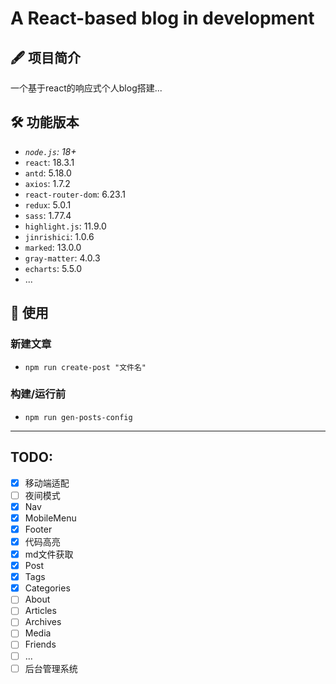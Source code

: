 # **A React-based blog in development**

## 🖋️ 项目简介

一个基于react的响应式个人blog搭建...

## 🛠️ 功能版本

- *`node.js`: 18+*
- `react`: 18.3.1
- `antd`: 5.18.0
- `axios`: 1.7.2
- `react-router-dom`: 6.23.1
- `redux`: 5.0.1
- `sass`: 1.77.4
- `highlight.js`: 11.9.0
- `jinrishici`: 1.0.6
- `marked`: 13.0.0
- `gray-matter`: 4.0.3
- `echarts`: 5.5.0
- ...

## 🔑 使用
### 新建文章
- `npm run create-post "文件名"`
### 构建/运行前
- `npm run gen-posts-config`
---
## TODO:
- [x] 移动端适配
- [ ] 夜间模式
- [x] Nav
- [x] MobileMenu
- [x] Footer
- [x] 代码高亮
- [x] md文件获取
- [x] Post
- [x] Tags
- [x] Categories
- [ ] About
- [ ] Articles
- [ ] Archives
- [ ] Media
- [ ] Friends
- [ ] ...
- [ ] 后台管理系统